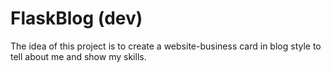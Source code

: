 FlaskBlog (dev)
==============
The idea of this project is to create a website-business card in blog style to tell about me and show my skills.
